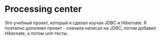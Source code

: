 # Processing center

Это учебный проект, который я сделал изучая JDBC и Hibernate. Я поэтапно дополнял проект - сначала написал на JDBC, потом добавил Hibernate, а потом unit-тесты.
